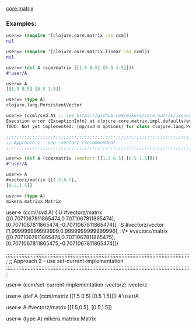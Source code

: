 <a href="https://github.com/mikera/core.matrix/wiki">core.matrix</a>

### Examples:

```Clojure
user=> (require '[clojure.core.matrix :as ccm])
nil

user=> (require '[clojure.core.matrix.linear :as ccml])
nil

user=> (def A (ccm/matrix [[1.5 0.5] [0.5 1.5]]))
#'user/A

user=> A
[[1.5 0.5] [0.5 1.5]]

user=> (type A)
clojure.lang.PersistentVector

user=> (ccml/svd A) ;; see https://github.com/mikera/core.matrix/issues/338
Execution error (ExceptionInfo) at clojure.core.matrix.impl.defaults/eval11871$fn (defaults.cljc:2623).
TODO: Not yet implemented: (mp/svd m options) for class clojure.lang.PersistentVector

;;;;;;;;;;;;;;;;;;;;;;;;;;;;;;;;;;;;;;;;;;;;;;;;;;;;;;;;;;;;;;;;;;;;;;;;;;;;;;;;;;;;;;;;;;;;;;;;;;;;;;;;;;;;;;;;;;;;;;;;
;; Approach 1 - use :vectorz (recommended)
;;;;;;;;;;;;;;;;;;;;;;;;;;;;;;;;;;;;;;;;;;;;;;;;;;;;;;;;;;;;;;;;;;;;;;;;;;;;;;;;;;;;;;;;;;;;;;;;;;;;;;;;;;;;;;;;;;;;;;;;

user=> (def A (ccm/matrix :vectorz [[1.5 0.5] [0.5 1.5]]))
#'user/A

user=> A
#vectorz/matrix [[1.5,0.5],
[0.5,1.5]]

user=> (type A)
mikera.matrixx.Matrix
```

user=> (ccml/svd A)
{:U #vectorz/matrix [[0.7071067811865474,0.7071067811865474],
[0.7071067811865474,-0.7071067811865474]], :S #vectorz/vector [1.999999999999999,0.9999999999999996], :V* #vectorz/matrix [[0.7071067811865474,0.7071067811865475],
[0.7071067811865475,-0.7071067811865474]]}

;;;;;;;;;;;;;;;;;;;;;;;;;;;;;;;;;;;;;;;;;;;;;;;;;;;;;;;;;;;;;;;;;;;;;;;;;;;;;;;;;;;;;;;;;;;;;;;;;;;;;;;;;;;;;;;;;;;;;;;;
;; Approach 2 - use set-current-implementation
;;;;;;;;;;;;;;;;;;;;;;;;;;;;;;;;;;;;;;;;;;;;;;;;;;;;;;;;;;;;;;;;;;;;;;;;;;;;;;;;;;;;;;;;;;;;;;;;;;;;;;;;;;;;;;;;;;;;;;;;

user=> (ccm/set-current-implementation :vectorz)
:vectorz

user=> (def A (ccm/matrix [[1.5 0.5] [0.5 1.5]]))
#'user/A

user=> A
#vectorz/matrix [[1.5,0.5],
[0.5,1.5]]

user=> (type A)
mikera.matrixx.Matrix

